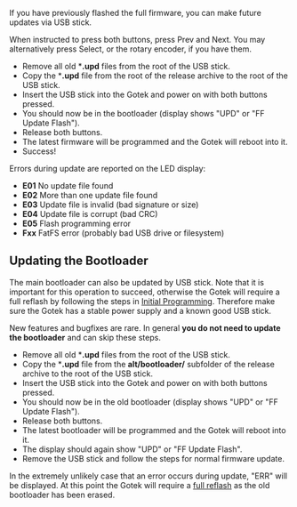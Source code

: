 If you have previously flashed the full firmware, you can make future
updates via USB stick.

When instructed to press both buttons, press Prev and Next.  You may
alternatively press Select, or the rotary encoder, if you have them.

- Remove all old ***.upd** files from the root of the USB stick.
- Copy the ***.upd** file from the root of the release archive to the root of
  the USB stick.
- Insert the USB stick into the Gotek and power on with both buttons pressed.
- You should now be in the bootloader (display shows "UPD" or "FF Update
  Flash").
- Release both buttons.
- The latest firmware will be programmed and the Gotek will reboot into it.
- Success!

Errors during update are reported on the LED display:
- **E01** No update file found
- **E02** More than one update file found
- **E03** Update file is invalid (bad signature or size)
- **E04** Update file is corrupt (bad CRC)
- **E05** Flash programming error
- **Fxx** FatFS error (probably bad USB drive or filesystem)

## Updating the Bootloader

The main bootloader can also be updated by USB stick. Note that it is
important for this operation to succeed, otherwise the Gotek will require
a full reflash by following the steps in
[Initial Programming](#Firmware-Programming). Therefore make sure the
Gotek has a stable power supply and a known good USB stick.

New features and bugfixes are rare. In general **you do not need to
update the bootloader** and can skip these steps.

- Remove all old ***.upd** files from the root of the USB stick.
- Copy the ***.upd** file from the **alt/bootloader/** subfolder of the
  release archive to the root of the USB stick.
- Insert the USB stick into the Gotek and power on with both buttons pressed.
- You should now be in the old bootloader (display shows "UPD" or
  "FF Update Flash").
- Release both buttons.
- The latest bootloader will be programmed and the Gotek will reboot into it.
- The display should again show "UPD" or "FF Update Flash".
- Remove the USB stick and follow the steps for normal firmware update.

In the extremely unlikely case that an error occurs during update,
"ERR" will be displayed. At this point the Gotek will require a
[full reflash](#Firmware-Programming) as the old bootloader has been
erased.
